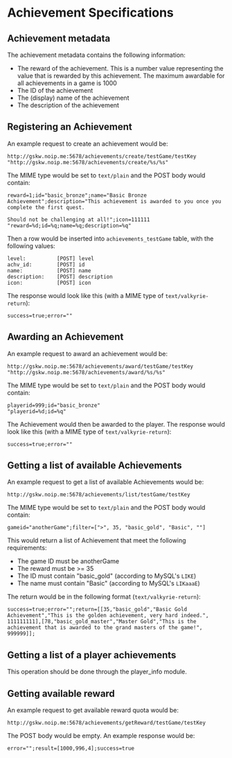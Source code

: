 # Achievement Specifications #

## Achievement metadata ##
The achievement metadata contains the following information:

- The reward of the achievement. This is a number value representing the value
  that is rewarded by this achievement. The maximum awardable for all
  achievements in a game is 1000
- The ID of the achievement
- The (display) name of the achievement
- The description of the achievement

## Registering an Achievement ##
An example request to create an achievement would be:

    http://gskw.noip.me:5678/achievements/create/testGame/testKey
    "http://gskw.noip.me:5678/achievements/create/%s/%s"

The MIME type would be set to `text/plain` and the POST body would contain:

    reward=1;id="basic_bronze";name="Basic Bronze Achievement";description="This achievement is awarded to you once you complete the first quest.
    
    Should not be challenging at all!";icon=111111
    "reward=%d;id=%q;name=%q;description=%q"

Then a row would be inserted into `achievements_testGame` table, with the
following values:

    level:          [POST] level
    achv_id:        [POST] id
    name:           [POST] name
    description:    [POST] description
    icon:           [POST] icon

The response would look like this (with a MIME type of `text/valkyrie-return`):

    success=true;error=""

## Awarding an Achievement ##
An example request to award an achievement would be:

    http://gskw.noip.me:5678/achievements/award/testGame/testKey
    "http://gskw.noip.me:5678/achievements/award/%s/%s"

The MIME type would be set to `text/plain` and the POST body would contain:

    playerid=999;id="basic_bronze"
    "playerid=%d;id=%q"

The Achievement would then be awarded to the player. The response would look
like this (with a MIME type of `text/valkyrie-return`):

    success=true;error=""
    
## Getting a list of available Achievements ##
An example request to get a list of available Achievements would be:

    http://gskw.noip.me:5678/achievements/list/testGame/testKey
    
The MIME type would be set to `text/plain` and the POST body would contain:

    gameid="anotherGame";filter=[">", 35, "basic_gold", "Basic", ""]

This would return a list of Achievement that meet the following requirements:

- The game ID must be anotherGame
- The reward must be >= 35
- The ID must contain "basic\_gold" (according to MySQL's `LIKE`)
- The name must contain "Basic" (according to MySQL's `LIKaaaE`)

The return would be in the following format (`text/valkyrie-return`):

    success=true;error="";return=[[35,"basic_gold","Basic Gold Achievement","This is the golden achievement, very hard indeed.", 111111111],[78,"basic_gold_master","Master Gold","This is the achievement that is awarded to the grand masters of the game!", 999999]];

## Getting a list of a player achievements ##
This operation should be done through the player_info module.

## Getting available reward ##
An example request to get available reward quota would be:

    http://gskw.noip.me:5678/achievements/getReward/testGame/testKey
    
The POST body would be empty.
An example response would be:

    error="";result=[1000,996,4];success=true